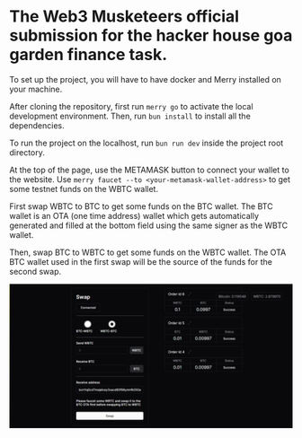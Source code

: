 # The Web3 Musketeers official submission for the hacker house goa garden finance task.

To set up the project, you will have to have docker and Merry installed on your machine.

After cloning the repository, first run `merry go` to activate the local development environment.
Then, run `bun install` to install all the dependencies.

To run the project on the localhost, run `bun run dev` inside the project root directory.

At the top of the page, use the METAMASK button to connect your wallet to the website.
Use `merry faucet --to <your-metamask-wallet-address>` to get some testnet funds on the WBTC wallet.

First swap WBTC to BTC to get some funds on the BTC wallet.
The BTC wallet is an OTA (one time address) wallet which gets automatically generated and filled at the bottom field using the same signer as the WBTC wallet.

Then, swap BTC to WBTC to get some funds on the WBTC wallet.
The OTA BTC wallet used in the first swap will be the source of the funds for the second swap.

![it works lol!](image.png)